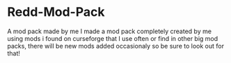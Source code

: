 # Redd-Mod-Pack
A mod pack made by me
I made a mod pack completely created by me using mods i found on curseforge that I use often or find in other big mod packs, there will be new mods added occasionaly so be sure to look out for that!

